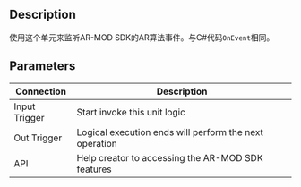 ## Description

使用这个单元来监听AR-MOD SDK的AR算法事件。与C#代码`OnEvent`相同。


## Parameters

| Connection    | Description                                            |
| ------------- | ------------------------------------------------------ |
| Input Trigger | Start invoke this unit logic                           |
| Out Trigger   | Logical execution ends will perform the next operation |
| API           | Help creator to accessing the AR-MOD SDK features      |

